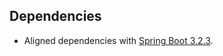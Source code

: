 ## Dependencies

* Aligned dependencies with [Spring Boot 3.2.3](https://github.com/spring-projects/spring-boot/releases/tag/v3.2.3).